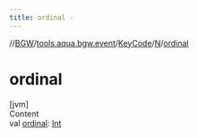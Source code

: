 ```yaml
---
title: ordinal -
---
```

//[BGW](../../../../index.md)/[tools.aqua.bgw.event](../../index.md)/[KeyCode](../index.md)/[N](index.md)/[ordinal](ordinal.md)



# ordinal  
[jvm]  
Content  
val [ordinal](ordinal.md): [Int](https://kotlinlang.org/api/latest/jvm/stdlib/kotlin/-int/index.html)  



